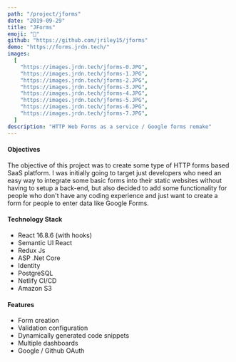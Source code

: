 ```yaml
---
path: "/project/jforms"
date: "2019-09-29"
title: "JForms"
emoji: "📝"
github: "https://github.com/jriley15/jforms"
demo: "https://forms.jrdn.tech/"
images:
  [
    "https://images.jrdn.tech/jforms-0.JPG",
    "https://images.jrdn.tech/jforms-1.JPG",
    "https://images.jrdn.tech/jforms-2.JPG",
    "https://images.jrdn.tech/jforms-3.JPG",
    "https://images.jrdn.tech/jforms-4.JPG",
    "https://images.jrdn.tech/jforms-5.JPG",
    "https://images.jrdn.tech/jforms-6.JPG",
    "https://images.jrdn.tech/jforms-7.JPG",
  ]
description: "HTTP Web Forms as a service / Google forms remake"
---
```


#### Objectives

The objective of this project was to create some type of HTTP forms based SaaS platform. I was initially going to target just developers who need an easy way to integrate some basic forms into their static websites without having to setup a back-end, but also decided to add some functionality for people who don't have any coding experience and just want to create a form for people to enter data like Google Forms.

#### Technology Stack

- React 16.8.6 (with hooks)
- Semantic UI React
- Redux Js
- ASP .Net Core
- Identity
- PostgreSQL
- Netlify CI/CD
- Amazon S3

#### Features

- Form creation
- Validation configuration
- Dynamically generated code snippets
- Multiple dashboards
- Google / Github OAuth
